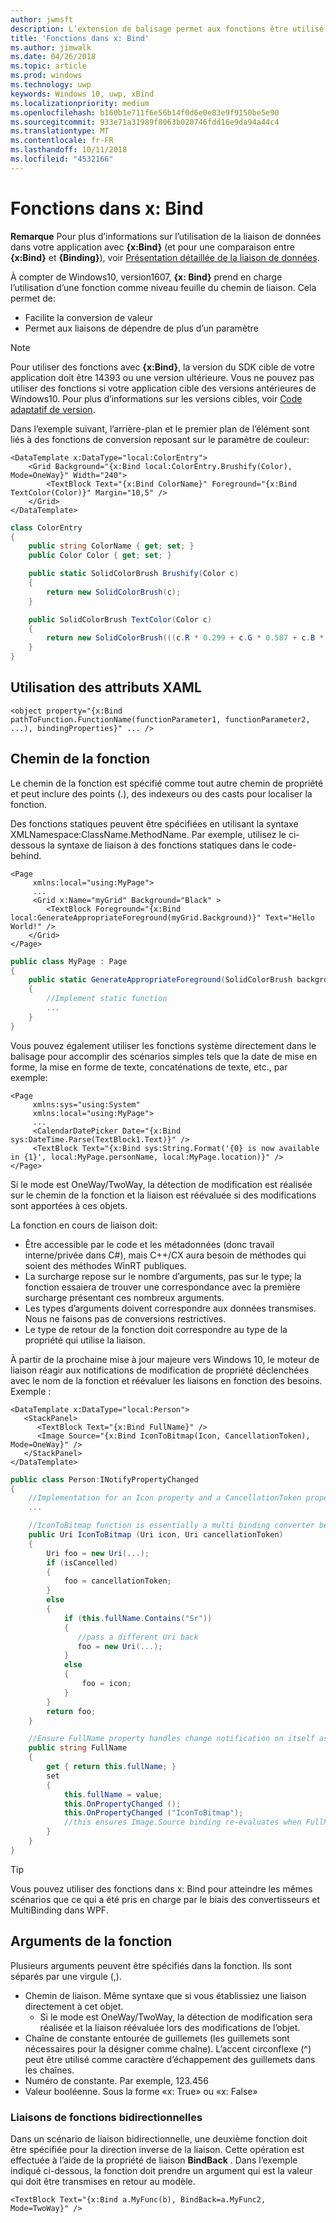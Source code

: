 ```yaml
---
author: jwmsft
description: L’extension de balisage permet aux fonctions être utilisé dans le balisage.
title: 'Fonctions dans x: Bind'
ms.author: jimwalk
ms.date: 04/26/2018
ms.topic: article
ms.prod: windows
ms.technology: uwp
keywords: Windows 10, uwp, xBind
ms.localizationpriority: medium
ms.openlocfilehash: b160b1e711f6e56b14f0d6e0e83e9f9150be5e90
ms.sourcegitcommit: 933e71a31989f8063b020746fdd16e9da94a44c4
ms.translationtype: MT
ms.contentlocale: fr-FR
ms.lasthandoff: 10/11/2018
ms.locfileid: "4532166"
---
```

# <a name="functions-in-xbind"></a>Fonctions dans x: Bind

**Remarque**  Pour plus d’informations sur l’utilisation de la liaison de données dans votre application avec **{x:Bind}** (et pour une comparaison entre **{x:Bind}** et **{Binding}**), voir [Présentation détaillée de la liaison de données](https://msdn.microsoft.com/library/windows/apps/mt210946).

À compter de Windows10, version1607, **{x: Bind}** prend en charge l’utilisation d’une fonction comme niveau feuille du chemin de liaison. Cela permet de:

- Facilite la conversion de valeur
- Permet aux liaisons de dépendre de plus d’un paramètre

> [!NOTE]
> Pour utiliser des fonctions avec **{x:Bind}**, la version du SDK cible de votre application doit être 14393 ou une version ultérieure. Vous ne pouvez pas utiliser des fonctions si votre application cible des versions antérieures de Windows10. Pour plus d’informations sur les versions cibles, voir [Code adaptatif de version](https://msdn.microsoft.com/windows/uwp/debug-test-perf/version-adaptive-code).

Dans l’exemple suivant, l’arrière-plan et le premier plan de l’élément sont liés à des fonctions de conversion reposant sur le paramètre de couleur:

```xaml
<DataTemplate x:DataType="local:ColorEntry">
    <Grid Background="{x:Bind local:ColorEntry.Brushify(Color), Mode=OneWay}" Width="240">
        <TextBlock Text="{x:Bind ColorName}" Foreground="{x:Bind TextColor(Color)}" Margin="10,5" />
    </Grid>
</DataTemplate>
```

```csharp
class ColorEntry
{
    public string ColorName { get; set; }
    public Color Color { get; set; }

    public static SolidColorBrush Brushify(Color c)
    {
        return new SolidColorBrush(c);
    }

    public SolidColorBrush TextColor(Color c)
    {
        return new SolidColorBrush(((c.R * 0.299 + c.G * 0.587 + c.B * 0.114) > 150) ? Colors.Black : Colors.White);
    }
}
```

## <a name="xaml-attribute-usage"></a>Utilisation des attributs XAML

``` syntax
<object property="{x:Bind pathToFunction.FunctionName(functionParameter1, functionParameter2, ...), bindingProperties}" ... />
```

## <a name="path-to-the-function"></a>Chemin de la fonction

Le chemin de la fonction est spécifié comme tout autre chemin de propriété et peut inclure des points (.), des indexeurs ou des casts pour localiser la fonction.

Des fonctions statiques peuvent être spécifiées en utilisant la syntaxe XMLNamespace:ClassName.MethodName. Par exemple, utilisez le ci-dessous la syntaxe de liaison à des fonctions statiques dans le code-behind.

```xaml
<Page 
     xmlns:local="using:MyPage">
     ...
     <Grid x:Name="myGrid" Background="Black" >
        <TextBlock Foreground="{x:Bind local:GenerateAppropriateForeground(myGrid.Background)}" Text="Hello World!" />
    </Grid>
</Page>
```
```csharp
public class MyPage : Page
{
    public static GenerateAppropriateForeground(SolidColorBrush background)
    {
        //Implement static function
        ...
    }
}
```

Vous pouvez également utiliser les fonctions système directement dans le balisage pour accomplir des scénarios simples tels que la date de mise en forme, la mise en forme de texte, concaténations de texte, etc., par exemple:
```xaml
<Page 
     xmlns:sys="using:System"
     xmlns:local="using:MyPage">
     ...
     <CalendarDatePicker Date="{x:Bind sys:DateTime.Parse(TextBlock1.Text)}" />
     <TextBlock Text="{x:Bind sys:String.Format('{0} is now available in {1}', local:MyPage.personName, local:MyPage.location)}" />
</Page>
```

Si le mode est OneWay/TwoWay, la détection de modification est réalisée sur le chemin de la fonction et la liaison est réévaluée si des modifications sont apportées à ces objets.

La fonction en cours de liaison doit:

- Être accessible par le code et les métadonnées (donc travail interne/privée dans C#), mais C++/CX aura besoin de méthodes qui soient des méthodes WinRT publiques.
- La surcharge repose sur le nombre d’arguments, pas sur le type; la fonction essaiera de trouver une correspondance avec la première surcharge présentant ces nombreux arguments.
- Les types d’arguments doivent correspondre aux données transmises. Nous ne faisons pas de conversions restrictives.
- Le type de retour de la fonction doit correspondre au type de la propriété qui utilise la liaison.

À partir de la prochaine mise à jour majeure vers Windows 10, le moteur de liaison réagir aux notifications de modification de propriété déclenchées avec le nom de la fonction et réévaluer les liaisons en fonction des besoins. Exemple : 

```XAML
<DataTemplate x:DataType="local:Person">
   <StackPanel>
      <TextBlock Text="{x:Bind FullName}" />
      <Image Source="{x:Bind IconToBitmap(Icon, CancellationToken), Mode=OneWay}" />
   </StackPanel>
</DataTemplate>
```
```csharp
public class Person:INotifyPropertyChanged
{
    //Implementation for an Icon property and a CancellationToken property with PropertyChanged notifications
    ...

    //IconToBitmap function is essentially a multi binding converter between several options.
    public Uri IconToBitmap (Uri icon, Uri cancellationToken)
    {
        Uri foo = new Uri(...);        
        if (isCancelled)
        {
            foo = cancellationToken;
        }
        else 
        {
            if (this.fullName.Contains("Sr"))
            {
               //pass a different Uri back
               foo = new Uri(...);
            }
            else
            {
                foo = icon;
            }
        }
        return foo;
    }

    //Ensure FullName property handles change notification on itself as well as IconToBitmap since the function uses it
    public string FullName
    {
        get { return this.fullName; }
        set 
        {
            this.fullName = value;
            this.OnPropertyChanged ();
            this.OnPropertyChanged ("IconToBitmap"); 
            //this ensures Image.Source binding re-evaluates when FullName changes in addition to Icon and CancellationToken
        }
    }
}
```

> [!TIP]
> Vous pouvez utiliser des fonctions dans x: Bind pour atteindre les mêmes scénarios que ce qui a été pris en charge par le biais des convertisseurs et MultiBinding dans WPF.

## <a name="function-arguments"></a>Arguments de la fonction

Plusieurs arguments peuvent être spécifiés dans la fonction. Ils sont séparés par une virgule (,).

- Chemin de liaison. Même syntaxe que si vous établissiez une liaison directement à cet objet.
  - Si le mode est OneWay/TwoWay, la détection de modification sera réalisée et la liaison réévaluée lors des modifications de l’objet.
- Chaîne de constante entourée de guillemets (les guillemets sont nécessaires pour la désigner comme chaîne). L’accent circonflexe (^) peut être utilisé comme caractère d’échappement des guillemets dans les chaînes.
- Numéro de constante. Par exemple, 123.456
- Valeur booléenne. Sous la forme «x: True» ou «x: False»

### <a name="two-way-function-bindings"></a>Liaisons de fonctions bidirectionnelles

Dans un scénario de liaison bidirectionnelle, une deuxième fonction doit être spécifiée pour la direction inverse de la liaison. Cette opération est effectuée à l’aide de la propriété de liaison **BindBack** . Dans l’exemple indiqué ci-dessous, la fonction doit prendre un argument qui est la valeur qui doit être transmises en retour au modèle.
```xaml
<TextBlock Text="{x:Bind a.MyFunc(b), BindBack=a.MyFunc2, Mode=TwoWay}" />
```
